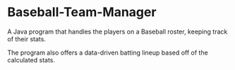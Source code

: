# Baseball-Team-Manager

A Java program that handles the players on a Baseball roster, keeping track of their stats.

The program also offers a data-driven batting lineup based off of the calculated stats.
